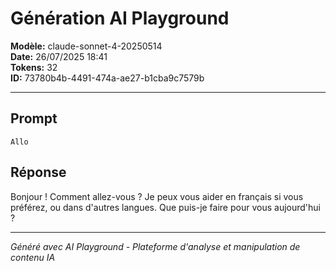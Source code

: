 # Génération AI Playground

**Modèle:** claude-sonnet-4-20250514  
**Date:** 26/07/2025 18:41  
**Tokens:** 32  
**ID:** 73780b4b-4491-474a-ae27-b1cba9c7579b

---

## Prompt

```
Allo
```

## Réponse

Bonjour ! Comment allez-vous ? Je peux vous aider en français si vous préférez, ou dans d'autres langues. Que puis-je faire pour vous aujourd'hui ?

---

*Généré avec AI Playground - Plateforme d'analyse et manipulation de contenu IA*
